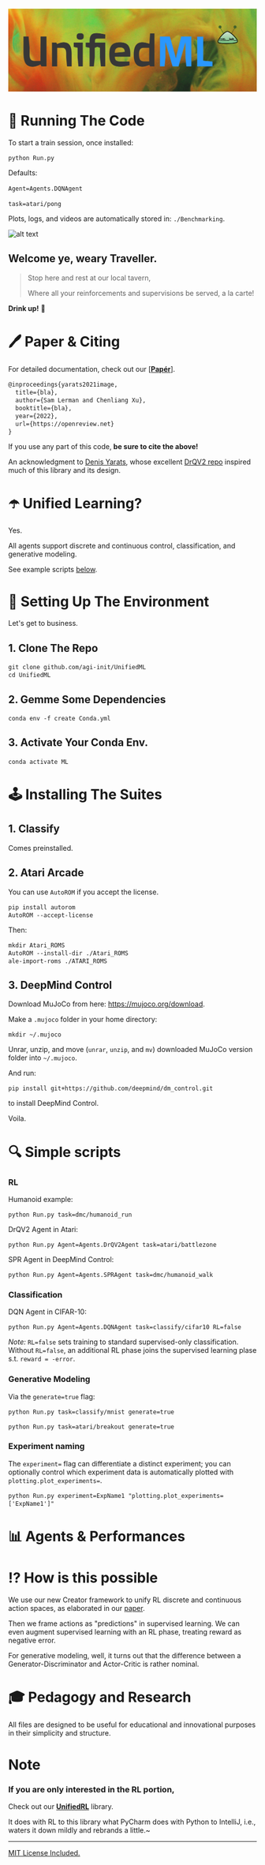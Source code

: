 [comment]: <> (# Unified ML, unified in one place, ml, it's so unified )

[comment]: <> (# Unified ML)

![alt text](UnifiedML_Logo1.png)

[comment]: <> (# Quick links?)

[comment]: <> (- [Citing]&#40;https://github.com/slerman12/UnifiedML2#pen-paper--citing&#41;)

[comment]: <> (- [Setup and install]&#40;#-wrench--setting-up-the-environment&#41;)

[comment]: <> (- [Examples]&#40;#-mag--example-scripts&#41;)

[comment]: <> (- [Agents and performances]&#40;#-bar-chart--agents---performance&#41;)

# :runner: Running The Code

To start a train session, once installed:

```
python Run.py
```

[comment]: <> (The default agent and task are DQN and Pong respectively.)

Defaults:

```Agent=Agents.DQNAgent```

```task=atari/pong```

Plots, logs, and videos are automatically stored in: ```./Benchmarking```.


![alt text](evolve.gif)

## Welcome ye, weary Traveller.

>Stop here and rest at our local tavern,
>
> Where all your reinforcements and supervisions be served, a la carte!

**Drink up!** :beers:


# :pen: Paper & Citing

For detailed documentation, check out our [[**Papér**](https://arxiv.com)].

[comment]: <> (Please see [paper]&#40;https://arxiv.com&#41; for more details.)

[comment]: <> (### How is this possible?)

[comment]: <> (**RL**: All agents implement our "Creator"/"DPG" framework to support both continuous and discrete action spaces.)

[comment]: <> (**Classification**: treated as a reinforcement learning suite called "Classify" akin to Atari or DMC, with datasets re-framed as tasks that yield labels rather than rewards.)

[comment]: <> (**Generative** modeling reframes the Actor-Critic as a Generator-Discriminator, a surprisingly simple RL-GAN unification.)

[comment]: <> (## Citing The Hard Worker Who Labored For You Day And Mostly Day)

[comment]: <> (## Citing)

```
@inproceedings{yarats2021image,
  title={bla},
  author={Sam Lerman and Chenliang Xu},
  booktitle={bla},
  year={2022},
  url={https://openreview.net}
}
```
If you use any part of this code, **be sure to cite the above!**

[comment]: <> (### Also)

An acknowledgment to [Denis Yarats](https://github.com/denisyarats), whose excellent [DrQV2 repo](https://github.com/facebookresearch/drqv2) inspired much of this library and its design.

# :open_umbrella: Unified Learning?
Yes.

All agents support discrete and continuous control, classification, and generative modeling.

See example scripts [below](https://github.com/slerman12/UnifiedML2#point_up-simple-scripts).

# :wrench: Setting Up The Environment 

[comment]: <> (Pretty simple:)

Let's get to business.

## 1. Clone The Repo

```
git clone github.com/agi-init/UnifiedML
cd UnifiedML
```

## 2. Gemme Some Dependencies

```
conda env -f create Conda.yml
```

[comment]: <> (# Installing Suites)

## 3. Activate Your Conda Env.

```
conda activate ML
```

[comment]: <> (*zip zap bippidy bap!* ~ &#40;don't run that&#41;)

[comment]: <> (### *THERE, HAPPY!??*)

# :joystick: Installing The Suites 

## 1. Classify

[comment]: <> (Comes preinstalled.  :smirk:)
Comes preinstalled. 

## 2. Atari Arcade

You can use ```AutoROM``` if you accept the license.

```
pip install autorom
AutoROM --accept-license
```
Then:
```
mkdir Atari_ROMS
AutoROM --install-dir ./Atari_ROMS
ale-import-roms ./ATARI_ROMS
```
## 3. DeepMind Control
Download MuJoCo from here: https://mujoco.org/download.

Make a ```.mujoco``` folder in your home directory:

```
mkdir ~/.mujoco
```

Unrar, unzip, and move (```unrar```, ```unzip```, and ```mv```) downloaded MuJoCo version folder into ```~/.mujoco```. 

And run:
```
pip install git+https://github.com/deepmind/dm_control.git
```

to install DeepMind Control.

Voila.

[comment]: <> (***Voila.***)

# :mag: Simple scripts

[comment]: <> (Plots are automatically generated during training and stored in:)

[comment]: <> (```./Benchmarking/<experiment>/Plots/```.)

[comment]: <> (### *Atari example:*)

[comment]: <> (```)

[comment]: <> (python Run.py task=atari/breakout)

[comment]: <> (```)

[comment]: <> (All agents support all suites, discrete and continuous control.)

### RL

Humanoid example: 
```
python Run.py task=dmc/humanoid_run
```

DrQV2 Agent in Atari:
```
python Run.py Agent=Agents.DrQV2Agent task=atari/battlezone
```

SPR Agent in DeepMind Control:
```
python Run.py Agent=Agents.SPRAgent task=dmc/humanoid_walk
```

### Classification

DQN Agent in CIFAR-10:
```
python Run.py Agent=Agents.DQNAgent task=classify/cifar10 RL=false
```

[comment]: <> (*Note:* ```RL=false``` sets training to standard supervised-only classification. Without ```RL=false```, an additional RL phase joins the supervised learning with <img src="https://latex.codecogs.com/gif.latex?reward=-error"/>. )
*Note:* ```RL=false``` sets training to standard supervised-only classification. Without ```RL=false```, an additional RL phase joins the supervised learning plase s.t. ```reward = -error```.

### Generative Modeling

Via the ```generate=true``` flag:
```
python Run.py task=classify/mnist generate=true
```
```
python Run.py task=atari/breakout generate=true
```

### Experiment naming

The ```experiment=``` flag can differentiate a distinct experiment; you can optionally control which experiment data is automatically plotted with ```plotting.plot_experiments=```.

```
python Run.py experiment=ExpName1 "plotting.plot_experiments=['ExpName1']"
```

[comment]: <> (Also, manual plotting via ```Plot.py```:)

[comment]: <> (```)

[comment]: <> (python Plot.py <experiment1> <experiment2> <...>)

[comment]: <> (```)

[comment]: <> (```)

[comment]: <> (python Run.py task=atari/breakout generate=true)

[comment]: <> (```)


[comment]: <> (And if you use any part of this code — even look at it, or think about it — **be sure to cite the above!**)

[comment]: <> (And if you use any part of this code, **be sure to cite the above!**)


[comment]: <> (## :thinking: Details)

# :bar_chart: Agents & Performances

[comment]: <> (```)

[comment]: <> (@inproceedings{yarats2021image,)

[comment]: <> (  title={Image Augmentation Is All You Need: Regularizing Deep Reinforcement Learning from Pixels},)

[comment]: <> (  author={Denis Yarats and Ilya Kostrikov and Rob Fergus},)

[comment]: <> (  booktitle={International Conference on Learning Representations},)

[comment]: <> (  year={2021},)

[comment]: <> (  url={https://openreview.net/forum?id=GY6-6sTvGaf})

[comment]: <> (})

[comment]: <> (```)

[comment]: <> (**Feel free to cite also the above!**)



[comment]: <> (## Repository Structure)

[comment]: <> (Agents are self-contained in their respective ```./Agents``` file.)

[comment]: <> (```Run.py``` handles all training, evaluation, and logging.)

[comment]: <> (```./Datasets``` includes ```Environment.py```, which handles the environment "roll out," and ```ExperienceReplay.py``` which stores and retrieves data using parallel CPU workers.)

[comment]: <> (Hyper-param configurations in ```.\Hyperparams```.)

[comment]: <> (Architectures, losses, probability distributions, and simple helpers defined in ```./Blocks```, ```./Losses```, ```Distributions.py``` and ```Utils.py``` respectively.)

[comment]: <> (Files are succinct, intuitive, and try to be self-explanatory.)

# :interrobang: How is this possible

We use our new Creator framework to unify RL discrete and continuous action spaces, as elaborated in our [paper](https://arxiv.com).

Then we frame actions as "predictions" in supervised learning. We can even augment supervised learning with an RL phase, treating reward as negative error.

For generative modeling, well, it turns out that the difference between a Generator-Discriminator and Actor-Critic is rather nominal.
# :mortar_board: Pedagogy and Research

All files are designed to be useful for educational and innovational purposes in their simplicity and structure.


# Note

### If you are only interested in the RL portion, 

Check out our [**UnifiedRL**](https:github.com/agi-init/UnifiedRL) library. 

It does with RL to this library what PyCharm does with Python to IntelliJ, i.e., waters it down mildly and rebrands a little.~

[comment]: <> (# License)

<hr class="solid">

[comment]: <> (## License)

[MIT License Included.](https://github.com/agi-init/UnifiedML/MIT_LICENSE)

[comment]: <> (## Financing)

[comment]: <> (If you have not yet, please consider donating:)

[comment]: <> ([comment]: <> &#40;[![Donate]&#40;https://img.shields.io/badge/Donate-PayPal-green.svg?style=social&#41;]&#40;https://www.paypal.com/cgi-bin/&#41;&#41;)

[comment]: <> ([![Donate]&#40;https://img.shields.io/badge/Donate-PayPal-green.svg?style=flat&#41;]&#40;https://www.paypal.com/cgi-bin/&#41;)

[comment]: <> ([comment]: <> &#40;[![Donate]&#40;https://img.shields.io/badge/Donate-PayPal-green.svg?style=for-the-badge&#41;]&#40;https://www.paypal.com/cgi-bin/&#41;&#41;)

[comment]: <> ([comment]: <> &#40;[![Donate]&#40;https://img.shields.io/badge/PayPal-Donate-green.svg?style=for-the-badge&#41;]&#40;https://www.paypal.com/cgi-bin/&#41;&#41;)

[comment]: <> ([comment]: <> &#40;[![Donate]&#40;https://img.shields.io/badge/Give_money-yasss-green.svg?style=for-the-badge&#41;]&#40;https://www.paypal.com/cgi-bin/&#41;&#41;)

[comment]: <> ([comment]: <> &#40;[![Donate]&#40;https://img.shields.io/badge/paypal-green.svg?style=for-the-badge&#41;]&#40;https://www.paypal.com/cgi-bin/&#41;&#41;)

[comment]: <> (We are a nonprofit, single-PhD student team whose bank account is quickly hemmoraging.)

[comment]: <> (If you are an investor wishing to invest more seriously, [please contact **agi.\_\_init\_\_**]&#40;mailto:agi.init@gmail.com&#41;.)

[comment]: <> (Mark Zuckerburg, if you're looking for an heir... &#40;not joking&#41;.)